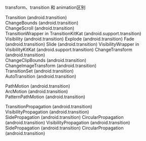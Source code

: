 transform、transition 和 animation区别


Transition (android.transition)		
	ChangeBounds (android.transition)	
	ChangeScroll (android.transition)	
	TransitionWrapper in TransitionKitKat (android.support.transition)	
	Visibility (android.transition)	
		Explode (android.transition)
		Fade (android.transition)
		Slide (android.transition)
		VisibilityWrapper in VisibilityKitKat (android.support.transition)
	ChangeTransform (android.transition)	
	ChangeClipBounds (android.transition)	
	ChangeImageTransform (android.transition)	 
	TransitionSet (android.transition)	
		AutoTransition (android.transition)
		
		
		
PathMotion (android.transition)		
	ArcMotion (android.transition)	
	PatternPathMotion (android.transition)	
		
		
TransitionPropagation (android.transition)		
	VisibilityPropagation (android.transition)	
		SidePropagation (android.transition)
		CircularPropagation (android.transition)
	VisibilityPropagation (android.transition)	
		SidePropagation (android.transition)
		CircularPropagation (android.transition)
